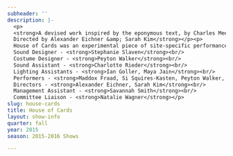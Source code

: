 ```yaml
---
subheader: ''
description: |-
  <p>
  <strong>A devised work inspired by the eponymous text, by Charles Mee<br/>
  Directed by Alexander Eichner &amp; Sarah Kim</strong></p><p>
  House of Cards was an experimental piece of site-specific performance art, devised with the designers and cast and staged in the Ida Noyes Cloister Club using tents to create close, intimate spaces. The original text is a meandering walk through the memories and musings of the speaker in a surreal dreamscape, vacillating between sweet, tender recollections and violent images of trauma. Working closely with the text, we devised a series of vignettes capturing aspects of the text with sound, lights, movement, and voice. We presented these pieces in various different orders to small groups, led from tent to tent through the vast, dark, and empty Cloister Club.</p><p>
  Sound Designer - <strong>Stephanie Slaven</strong><br/>
  Costume Designer - <strong>Peyton Walker</strong><br/>
  Sound Assistant - <strong>Charlotte Rieder</strong><br/>
  Lighting Assistants - <strong>Ian Goller, Maya Jain</strong><br/>
  Performers - <strong>Maddox Fraad, Si Squires-Kasten, Peyton Walker, Joe Beutel, Leo Weinreb, India Weston, Emma Glass</strong><br/>
  Directors - <strong>Alexander Eichner, Sarah Kim</strong><br/>
  Management Assistant - <strong>Savannah Smith</strong><br/>
  Committee Liaison - <strong>Natalie Wagner</strong></p>
slug: house-cards
title: House of Cards
layout: show-info
quarter: fall
year: 2015
season: 2015-2016 Shows

---
```

